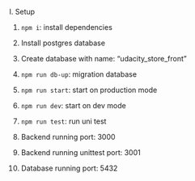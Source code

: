 I. Setup

1. `npm i`: install dependencies
2. Install postgres database
3. Create database with name: “udacity_store_front”
4. `npm run db-up`: migration database
5. `npm run start`: start on production mode
6. `npm run dev`: start on dev mode
7. `npm run test`: run uni test

8. Backend running port: 3000
9. Backend running unittest port: 3001
10. Database running port: 5432
